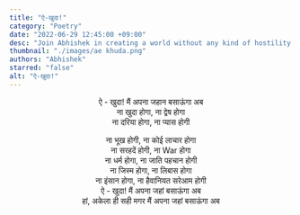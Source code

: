 ```yaml
---
title: "ऐ-खुदा!"
category: "Poetry"
date: "2022-06-29 12:45:00 +09:00"
desc: "Join Abhishek in creating a world without any kind of hostility. A world where no one will face discrimination based on caste or religion. A world which will be free of boundaries and wars. "
thumbnail: "./images/ae khuda.png"
authors: "Abhishek"
starred: "false"
alt: "ऐ-खुदा!"
---
```


<p style="text-align: center;align:center;">ऐ - खुदा! मैं अपना जहान बसाऊंगा अब  <br>
ना खुदा होगा, ना द्वेष होगा  <br>
ना दरिया होगा, ना प्यास होगी  <br>
</p>

<p style="text-align: center;align:center;">
ना भूख होगी, ना कोई लाचार होगा <br>
ना सरहदें होगी, ना War होगा <br>
ना धर्म होगा, ना जाति पहचान होगी<br>
ना जिस्म होगा, ना लिबास होगा <br>
ना इंसान होगा, ना हैवानियत सरेआम होगी <br>
ऐ - खुदा! मैं अपना जहां बसाऊंगा अब <br>
हां, अकेला ही सही मगर मैं अपना जहां बसाऊंगा अब <br>
</p>
